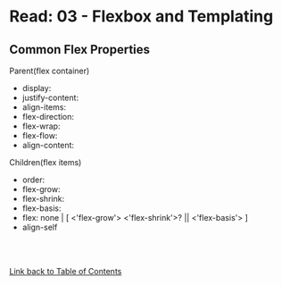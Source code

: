# Read: 03 - Flexbox and Templating

## Common Flex Properties

Parent(flex container)  
- display: 
- justify-content:
- align-items:
- flex-direction:
- flex-wrap:
- flex-flow: 
- align-content:


Children(flex items)
- order:
- flex-grow:
- flex-shrink:
- flex-basis: 
- flex: none | [ <'flex-grow'> <'flex-shrink'>? || <'flex-basis'> ]
- align-self


<br>
<br>

[Link back to Table of Contents](README.md)